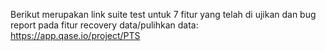 Berikut merupakan link suite test untuk 7 fitur yang telah di ujikan dan bug report pada fitur recovery data/pulihkan data:
https://app.qase.io/project/PTS
